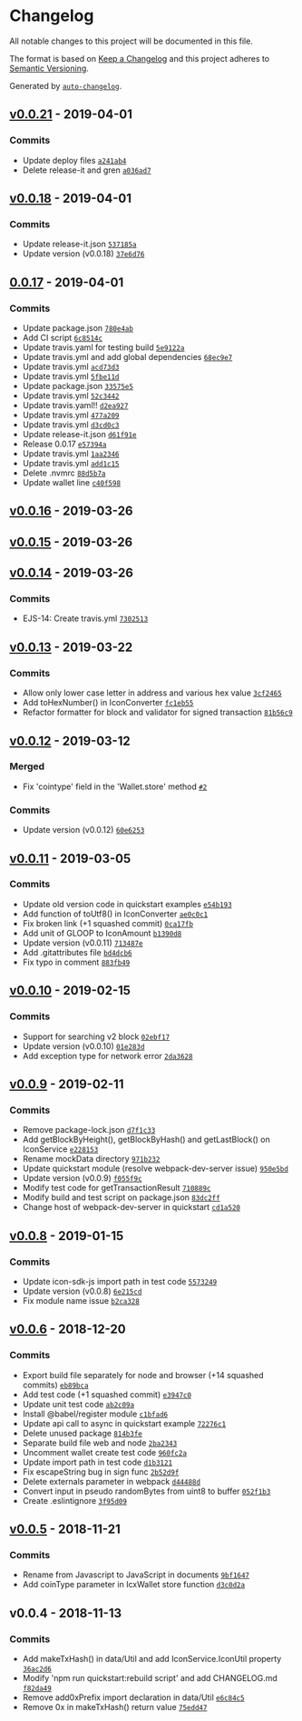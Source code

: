 # Changelog

All notable changes to this project will be documented in this file.

The format is based on [Keep a Changelog](http://keepachangelog.com/en/1.0.0/)
and this project adheres to [Semantic Versioning](http://semver.org/spec/v2.0.0.html).

Generated by [`auto-changelog`](https://github.com/CookPete/auto-changelog).

## [v0.0.21](https://github.com/couldseeme/icon-sdk-js/compare/v0.0.18...v0.0.21) - 2019-04-01

### Commits

- Update deploy files [`a241ab4`](https://github.com/couldseeme/icon-sdk-js/commit/a241ab400969ae1a379182b40466ef6e407dea9f)
- Delete release-it and gren [`a036ad7`](https://github.com/couldseeme/icon-sdk-js/commit/a036ad7edf95f05cfa126683107190cd455f1cf0)

## [v0.0.18](https://github.com/couldseeme/icon-sdk-js/compare/0.0.17...v0.0.18) - 2019-04-01

### Commits

- Update release-it.json [`537185a`](https://github.com/couldseeme/icon-sdk-js/commit/537185a4497f682b7229b2cae4957e1357d0723e)
- Update version (v0.0.18) [`37e6d76`](https://github.com/couldseeme/icon-sdk-js/commit/37e6d766be6623d029cea6b5be8efef575c01126)

## [0.0.17](https://github.com/couldseeme/icon-sdk-js/compare/v0.0.16...0.0.17) - 2019-04-01

### Commits

- Update package.json [`780e4ab`](https://github.com/couldseeme/icon-sdk-js/commit/780e4ab3b2c20cd2a4086107332c0b41dc923bbb)
- Add CI script [`6c8514c`](https://github.com/couldseeme/icon-sdk-js/commit/6c8514c5d1ff370168709c9610f6e7a22c592dc6)
- Update travis.yaml for testing build [`5e9122a`](https://github.com/couldseeme/icon-sdk-js/commit/5e9122a717b4fa80390286cf8e94437fdc7a0af7)
- Update travis.yml and add global dependencies [`68ec9e7`](https://github.com/couldseeme/icon-sdk-js/commit/68ec9e7c66f748319a6686d715710b47dcc2f1c4)
- Update travis.yml [`acd73d3`](https://github.com/couldseeme/icon-sdk-js/commit/acd73d3de82c2f66629aa27a22b35370a74bf728)
- Update travis.yml [`5fbe11d`](https://github.com/couldseeme/icon-sdk-js/commit/5fbe11dcb6c9f5ddb3b8314368b9ea29bd48ce42)
- Update package.json [`33575e5`](https://github.com/couldseeme/icon-sdk-js/commit/33575e51965dca69155cbc6279549c9d63b99446)
- Update travis.yml [`52c3442`](https://github.com/couldseeme/icon-sdk-js/commit/52c344281287f57abe3e49a57d6cd668397d29aa)
- Update travis.yaml!! [`d2ea927`](https://github.com/couldseeme/icon-sdk-js/commit/d2ea927b7a9ce48a3b49cbc6792b824674dc5ced)
- Update travis.yml [`477a209`](https://github.com/couldseeme/icon-sdk-js/commit/477a2098e979488f8861d396cd87cebcdd6b908f)
- Update travis.yml [`d3cd0c3`](https://github.com/couldseeme/icon-sdk-js/commit/d3cd0c3e8790c891345b023217f780500547e4e9)
- Update release-it.json [`d61f91e`](https://github.com/couldseeme/icon-sdk-js/commit/d61f91eb3b91a9d02e29df9d4794b047bceaaef6)
- Release 0.0.17 [`e57394a`](https://github.com/couldseeme/icon-sdk-js/commit/e57394acb0896d1514524a772ac8dbc5031a70d5)
- Update travis.yml [`1aa2346`](https://github.com/couldseeme/icon-sdk-js/commit/1aa2346e580bfefd36034051b1e3ec85a73a88d0)
- Update travis.yml [`add1c15`](https://github.com/couldseeme/icon-sdk-js/commit/add1c157ef1bcb28da1be1bc61f2c7f8127572a5)
- Delete .nvmrc [`88d5b7a`](https://github.com/couldseeme/icon-sdk-js/commit/88d5b7ad9561536d62c8d324bd73e57d21e682b7)
- Update wallet line [`c40f598`](https://github.com/couldseeme/icon-sdk-js/commit/c40f598262b227bb64bd7a5271f3032f062056e7)

## [v0.0.16](https://github.com/couldseeme/icon-sdk-js/compare/v0.0.15...v0.0.16) - 2019-03-26

## [v0.0.15](https://github.com/couldseeme/icon-sdk-js/compare/v0.0.14...v0.0.15) - 2019-03-26

## [v0.0.14](https://github.com/couldseeme/icon-sdk-js/compare/v0.0.13...v0.0.14) - 2019-03-26

### Commits

- EJS-14: Create travis.yml [`7302513`](https://github.com/couldseeme/icon-sdk-js/commit/730251358466f5d6acdcb8aaf9e6c1e7222f061d)

## [v0.0.13](https://github.com/couldseeme/icon-sdk-js/compare/v0.0.12...v0.0.13) - 2019-03-22

### Commits

- Allow only lower case letter in address and various hex value [`3cf2465`](https://github.com/couldseeme/icon-sdk-js/commit/3cf2465c6366ef13d7b6c3d8e925a86658772569)
- Add toHexNumber() in IconConverter [`fc1eb55`](https://github.com/couldseeme/icon-sdk-js/commit/fc1eb557b13e02707d0132d57f03c4bd74da8050)
- Refactor formatter for block and validator for signed transaction [`81b56c9`](https://github.com/couldseeme/icon-sdk-js/commit/81b56c968b04ece613fb8d2b2abb56b30527e637)

## [v0.0.12](https://github.com/couldseeme/icon-sdk-js/compare/v0.0.11...v0.0.12) - 2019-03-12

### Merged

- Fix 'cointype' field in the 'Wallet.store' method [`#2`](https://github.com/couldseeme/icon-sdk-js/pull/2)

### Commits

- Update version (v0.0.12) [`60e6253`](https://github.com/couldseeme/icon-sdk-js/commit/60e62531de85815faecc1229fb39768fc5003c9d)

## [v0.0.11](https://github.com/couldseeme/icon-sdk-js/compare/v0.0.10...v0.0.11) - 2019-03-05

### Commits

- Update old version code in quickstart examples [`e54b193`](https://github.com/couldseeme/icon-sdk-js/commit/e54b19313b62d4513f7cb1fddfb0fd8b5fe99ee3)
- Add function of toUtf8() in IconConverter [`ae0c0c1`](https://github.com/couldseeme/icon-sdk-js/commit/ae0c0c1e2f43c5256a27a33a8d49985575b78f17)
- Fix broken link (+1 squashed commit) [`0ca17fb`](https://github.com/couldseeme/icon-sdk-js/commit/0ca17fb39fe7e6c33f461f380d3846ce5347d29a)
- Add unit of GLOOP to IconAmount [`b1390d8`](https://github.com/couldseeme/icon-sdk-js/commit/b1390d8ddaf603deb3c38fdab47842ae25b8c04b)
- Update version (v0.0.11) [`713487e`](https://github.com/couldseeme/icon-sdk-js/commit/713487ec434c3d791ad0ea60ed8939f69df8194b)
- Add .gitattributes file [`bd4dcb6`](https://github.com/couldseeme/icon-sdk-js/commit/bd4dcb6c2632dfd0440a308da0dc6befdc8ab771)
- Fix typo in comment [`883fb49`](https://github.com/couldseeme/icon-sdk-js/commit/883fb4908d1a2dd59dc0382ac02c145667942aa8)

## [v0.0.10](https://github.com/couldseeme/icon-sdk-js/compare/v0.0.9...v0.0.10) - 2019-02-15

### Commits

- Support for searching v2 block [`02ebf17`](https://github.com/couldseeme/icon-sdk-js/commit/02ebf17f0ad9d6fa81eee6411f3618704fdbb3dd)
- Update version (v0.0.10) [`01e283d`](https://github.com/couldseeme/icon-sdk-js/commit/01e283dfb775e47cd7d91b32a57575c9d398b5ce)
- Add exception type for network error [`2da3628`](https://github.com/couldseeme/icon-sdk-js/commit/2da3628778c2a81f2624e8e2f6703f51c4ee0639)

## [v0.0.9](https://github.com/couldseeme/icon-sdk-js/compare/v0.0.8...v0.0.9) - 2019-02-11

### Commits

- Remove package-lock.json [`d7f1c33`](https://github.com/couldseeme/icon-sdk-js/commit/d7f1c33ba678f5cbd134da279f4fb924b25d1045)
- Add getBlockByHeight(), getBlockByHash() and getLastBlock() on IconService [`e228153`](https://github.com/couldseeme/icon-sdk-js/commit/e2281535f25800365c30e8f333796ed40b620a0d)
- Rename mockData directory [`971b232`](https://github.com/couldseeme/icon-sdk-js/commit/971b232aa15fbe0cf1e2142740ebd1f619fc0745)
- Update quickstart module (resolve webpack-dev-server issue) [`950e5bd`](https://github.com/couldseeme/icon-sdk-js/commit/950e5bdc48451fb91c96cefe8997b91686b86eaa)
- Update version (v0.0.9) [`f055f9c`](https://github.com/couldseeme/icon-sdk-js/commit/f055f9c14f836a9ff306ff72191abbd04dff3c05)
- Modify test code for getTransactionResult [`710889c`](https://github.com/couldseeme/icon-sdk-js/commit/710889c32844bf3ad92a8eca723666a9ffa4e1eb)
- Modify build and test script on package.json [`83dc2ff`](https://github.com/couldseeme/icon-sdk-js/commit/83dc2ff51d65ac6696c2800c09d2634aaaa44ffd)
- Change host of webpack-dev-server in quickstart [`cd1a520`](https://github.com/couldseeme/icon-sdk-js/commit/cd1a5200b894e931cff2430a22da147b13dae147)

## [v0.0.8](https://github.com/couldseeme/icon-sdk-js/compare/v0.0.6...v0.0.8) - 2019-01-15

### Commits

- Update icon-sdk-js import path in test code [`5573249`](https://github.com/couldseeme/icon-sdk-js/commit/55732491addb2e44365d5c3ca6d26b19923ce4f6)
- Update version (v0.0.8) [`6e215cd`](https://github.com/couldseeme/icon-sdk-js/commit/6e215cd2085ca104cf20db4adc29c3d13f4e9dd8)
- Fix module name issue [`b2ca328`](https://github.com/couldseeme/icon-sdk-js/commit/b2ca32898f84a4dc807726fb7baa636589c3c3af)

## [v0.0.6](https://github.com/couldseeme/icon-sdk-js/compare/v0.0.5...v0.0.6) - 2018-12-20

### Commits

- Export build file separately for node and browser (+14 squashed commits) [`eb89bca`](https://github.com/couldseeme/icon-sdk-js/commit/eb89bca18a6eef98421090fecc160b77b5c59be4)
- Add test code (+1 squashed commit) [`e3947c0`](https://github.com/couldseeme/icon-sdk-js/commit/e3947c0e4b1ce6e49d6ce36e534161b081fd8fc0)
- Update unit test code [`ab2c09a`](https://github.com/couldseeme/icon-sdk-js/commit/ab2c09adf8d5fa75742c82ef407cc109357622b0)
- Install @babel/register module [`c1bfad6`](https://github.com/couldseeme/icon-sdk-js/commit/c1bfad6bcc11b195c9b48fe897dde06b6ae379a3)
- Update api call to async in quickstart example [`72276c1`](https://github.com/couldseeme/icon-sdk-js/commit/72276c14ed04e3b058f6c26f23ef70152bc6514f)
- Delete unused package [`814b3fe`](https://github.com/couldseeme/icon-sdk-js/commit/814b3fe48b391d7b01a7f60e0185b2891b833037)
- Separate build file web and node [`2ba2343`](https://github.com/couldseeme/icon-sdk-js/commit/2ba2343e2e6d31e6dc6fd1a8f691c2d2ba3a1467)
- Uncomment wallet create test code [`960fc2a`](https://github.com/couldseeme/icon-sdk-js/commit/960fc2aac317962f601a985aed74c086049da8b0)
- Update import path in test code [`d1b3121`](https://github.com/couldseeme/icon-sdk-js/commit/d1b312113c1dcc8272f1470c58133e90a2d548ec)
- Fix escapeString bug in sign func [`2b52d9f`](https://github.com/couldseeme/icon-sdk-js/commit/2b52d9f816fd3563d50ab0813569c7febe135a73)
- Delete externals parameter in webpack [`d44488d`](https://github.com/couldseeme/icon-sdk-js/commit/d44488de3c59b771ca79ccbe0db8561281aae45f)
- Convert input in pseudo randomBytes from uint8 to buffer [`052f1b3`](https://github.com/couldseeme/icon-sdk-js/commit/052f1b3f84d1cb8aef9b7bc2ffe2eecb6b7d7f6c)
- Create .eslintignore [`3f95d09`](https://github.com/couldseeme/icon-sdk-js/commit/3f95d09fe5792023590c49c992b30e16a7625265)

## [v0.0.5](https://github.com/couldseeme/icon-sdk-js/compare/v0.0.4...v0.0.5) - 2018-11-21

### Commits

- Rename from Javascript to JavaScript in documents [`9bf1647`](https://github.com/couldseeme/icon-sdk-js/commit/9bf1647667934c3faf2dcc77cdd8839effe3abda)
- Add coinType parameter in IcxWallet store function [`d3c0d2a`](https://github.com/couldseeme/icon-sdk-js/commit/d3c0d2a7544247389f0e757d04a7e76a76bf1a6f)

## v0.0.4 - 2018-11-13

### Commits

- Add makeTxHash() in data/Util and add IconService.IconUtil property [`36ac2d6`](https://github.com/couldseeme/icon-sdk-js/commit/36ac2d6c0b9e5059b549cbb0f2a57184c5270387)
- Modify 'npm run quickstart:rebuild script' and add CHANGELOG.md [`f82da49`](https://github.com/couldseeme/icon-sdk-js/commit/f82da492067df86833ffd4d0ac1b4b1aa4e9a397)
- Remove add0xPrefix import declaration in data/Util [`e6c84c5`](https://github.com/couldseeme/icon-sdk-js/commit/e6c84c5a092d3f5dfbda78bace9a31435bc4a6f4)
- Remove 0x in makeTxHash() return value [`75edd47`](https://github.com/couldseeme/icon-sdk-js/commit/75edd47bbd10a343800b57b2c8b0b3c1c9ae8081)

